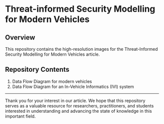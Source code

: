 # Threat-informed Security Modelling for Modern Vehicles

## Overview

This repository contains the high-resolution images for the Threat-Informed Security Modelling for Modern Vehicles article.

## Repository Contents

1. Data Flow Diagram for modern vehicles
2. Data Flow Diagram for an In-Vehicle Informatics (IVI) system

---

Thank you for your interest in our article. We hope that this repository serves as a valuable resource for researchers, practitioners, and students interested in understanding and advancing the state of knowledge in this important field.
